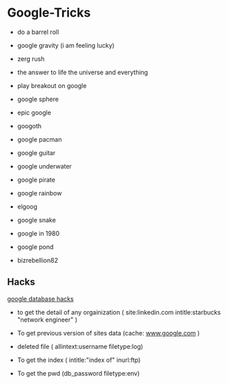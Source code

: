 # Google-Tricks

- do a barrel roll

- google gravity (i am feeling lucky)

- zerg rush

- the answer to life the universe and everything

- play breakout on google

- google sphere

- epic google

- googoth

- google pacman

- google guitar

- google underwater

- google pirate

- google rainbow

- elgoog

- google snake

- google in 1980

- google pond

- bizrebellion82

## Hacks

[google database hacks](https://www.exploit-db.com/google-hacking-database)

- to get the detail of any orgainization ( site:linkedin.com intitle:starbucks "network engineer" ) 

- To get previous version of sites data (cache: www.google.com )

- deleted file ( allintext:username filetype:log)

- To get the index ( intitle:"index of" inurl:ftp)

- To get the pwd (db_password filetype:env)

